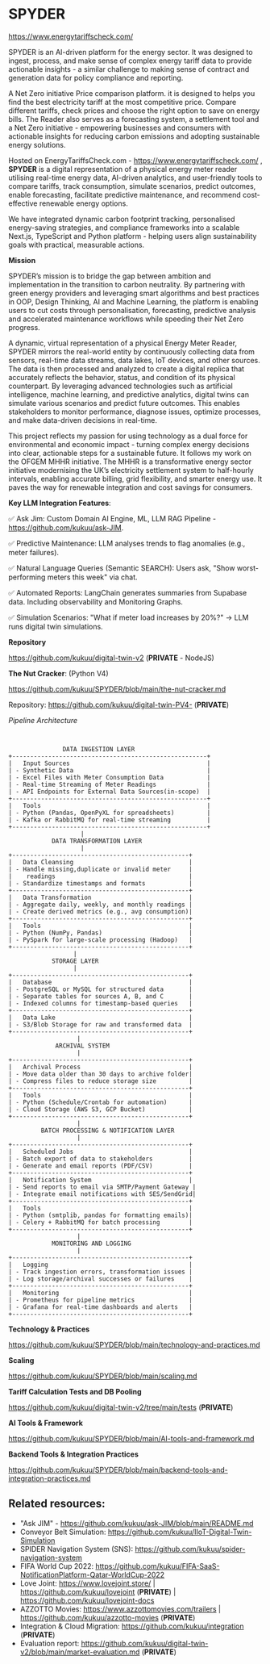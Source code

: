 # SPYDER
 
https://www.energytariffscheck.com/ 

SPYDER is an AI-driven platform for the energy sector. It was designed to ingest, process, and make sense  of complex energy tariff data to provide actionable insights - a similar challenge to making sense of contract and generation data for policy compliance and reporting.   
 
A Net Zero initiative Price comparison platform. it is  designed to helps you find the best electricity tariff at the most competitive price. Compare different tariffs, check prices and choose the right option to save on energy bills. The Reader also serves as a forecasting system, a settlement tool and a Net Zero initiative - empowering businesses and consumers with actionable insights for reducing carbon emissions and adopting sustainable energy solutions.   

Hosted on EnergyTariffsCheck.com - https://www.energytariffscheck.com/ , **SPYDER** is a digital representation of a physical energy meter reader utilising real-time energy data, AI-driven analytics, and user-friendly tools to compare tariffs, track consumption,  simulate scenarios, predict outcomes, enable forecasting, facilitate predictive maintenance, and recommend cost-effective renewable energy options.  
  
We have integrated dynamic carbon footprint tracking, personalised energy-saving strategies, and compliance frameworks into a scalable Next.js, TypeScript and Python platform - helping users align sustainability goals with practical, measurable actions.

**Mission**

SPYDER’s mission is to bridge the gap between ambition and implementation in the transition to carbon neutrality. By partnering with green energy providers and leveraging smart algorithms and best practices in OOP, Design Thinking, AI and Machine Learning, the platform is  enabling users to cut costs through personalisation, forecasting, predictive analysis and accelerated maintenance workflows while speeding their Net Zero progress.

A dynamic, virtual representation of a physical Energy Meter Reader, SPYDER mirrors the real-world entity by continuously collecting data from sensors, real-time data streams, data lakes, IoT devices, and other sources. The data is then processed and analyzed to create a digital replica that accurately reflects the behavior, status, and condition of its physical counterpart. By leveraging advanced technologies such as artificial intelligence, machine learning, and predictive analytics, digital twins can simulate various scenarios and predict future outcomes. This enables stakeholders to monitor performance, diagnose issues, optimize processes, and make data-driven decisions in real-time.

This project reflects my passion for using technology as a dual force for environmental and economic impact - turning complex energy decisions into clear, actionable steps for a sustainable future. It follows my work on the OFGEM MHHR initiative. The MHHR is a  transformative energy sector initiative modernising the UK’s electricity settlement system to half-hourly intervals, enabling accurate billing, grid flexibility, and smarter energy use. It paves the way for renewable integration and cost savings for consumers. 

**Key LLM Integration Features**:

✅ Ask Jim:  Custom Domain AI Engine, ML, LLM  RAG Pipeline - https://github.com/kukuu/ask-JIM.

✅ Predictive Maintenance: LLM analyses trends to flag anomalies (e.g., meter failures).

✅ Natural Language Queries (Semantic SEARCH): Users ask, "Show worst-performing meters this week" via chat.

✅ Automated Reports: LangChain generates summaries from Supabase data. Including observability and Monitoring Graphs.

✅ Simulation Scenarios: "What if meter load increases by 20%?" → LLM runs digital twin simulations.



**Repository**  

https://github.com/kukuu/digital-twin-v2 (**PRIVATE** - NodeJS)


**The Nut Cracker**: (Python V4)

https://github.com/kukuu/SPYDER/blob/main/the-nut-cracker.md 

Repository: https://github.com/kukuu/digital-twin-PV4- (**PRIVATE**)

_Pipeline Architecture_

```


               DATA INGESTION LAYER
+------------------------------------------------------+
|   Input Sources                                      |
| - Synthetic Data                                     |
| - Excel Files with Meter Consumption Data            |
| - Real-time Streaming of Meter Readings              |
| - API Endpoints for External Data Sources(in-scope)  |
+------------------------------------------------------+
|   Tools                                              |
| - Python (Pandas, OpenPyXL for spreadsheets)         |
| - Kafka or RabbitMQ for real-time streaming          |
+------------------------------------------------------+
                    |
            DATA TRANSFORMATION LAYER
                    |                            
+-------------------------------------------------+
|   Data Cleansing                                |
| - Handle missing,duplicate or invalid meter     |
|    readings                                     |
| - Standardize timestamps and formats            |
+-------------------------------------------------+
|   Data Transformation                           |
| - Aggregate daily, weekly, and monthly readings |
| - Create derived metrics (e.g., avg consumption)|
+-------------------------------------------------+
|   Tools                                         |
| - Python (NumPy, Pandas)                        |
| - PySpark for large-scale processing (Hadoop)   |
+-------------------------------------------------+
                  |
            STORAGE LAYER
                  |
+-------------------------------------------------+
|   Database                                      |
| - PostgreSQL or MySQL for structured data       |
| - Separate tables for sources A, B, and C       |
| - Indexed columns for timestamp-based queries   |
+-------------------------------------------------+
|   Data Lake                                     |
| - S3/Blob Storage for raw and transformed data  |
+-------------------------------------------------+
                   |
             ARCHIVAL SYSTEM
                   |
+-------------------------------------------------+
|   Archival Process                              |
| - Move data older than 30 days to archive folder|
| - Compress files to reduce storage size         |
+-------------------------------------------------+
|   Tools                                         |
| - Python (Schedule/Crontab for automation)      |
| - Cloud Storage (AWS S3, GCP Bucket)            |
+-------------------------------------------------+
                   |
         BATCH PROCESSING & NOTIFICATION LAYER
                   |
+-------------------------------------------------+
|   Scheduled Jobs                                |
| - Batch export of data to stakeholders          |
| - Generate and email reports (PDF/CSV)          |
+-------------------------------------------------+
|   Notification System                           |
| - Send reports to email via SMTP/Payment Gateway |
| - Integrate email notifications with SES/SendGrid|
+-------------------------------------------------+
|   Tools                                         |
| - Python (smtplib, pandas for formatting emails)|
| - Celery + RabbitMQ for batch processing        |
+-------------------------------------------------+
                   |
            MONITORING AND LOGGING
                   |
+-------------------------------------------------+
|   Logging                                       |
| - Track ingestion errors, transformation issues |
| - Log storage/archival successes or failures    |
+-------------------------------------------------+
|   Monitoring                                    |
| - Prometheus for pipeline metrics               |
| - Grafana for real-time dashboards and alerts   |
+-------------------------------------------------+

```

**Technology & Practices**

https://github.com/kukuu/SPYDER/blob/main/technology-and-practices.md

**Scaling**

https://github.com/kukuu/SPYDER/blob/main/scaling.md


**Tariff Calculation Tests and DB Pooling**

https://github.com/kukuu/digital-twin-v2/tree/main/tests (**PRIVATE**)

**AI Tools & Framework**

https://github.com/kukuu/SPYDER/blob/main/AI-tools-and-framework.md

**Backend Tools & Integration Practices**

https://github.com/kukuu/SPYDER/blob/main/backend-tools-and-integration-practices.md

## Related resources:

- "Ask JIM" - https://github.com/kukuu/ask-JIM/blob/main/README.md
- Conveyor Belt Simulation: https://github.com/kukuu/IIoT-Digital-Twin-Simulation
- SPIDER Navigation System (SNS): https://github.com/kukuu/spider-navigation-system
- FIFA World Cup 2022: https://github.com/kukuu/FIFA-SaaS-NotificationPlatform-Qatar-WorldCup-2022
- Love Joint: https://www.lovejoint.store/ | https://github.com/kukuu/lovejoint (**PRIVATE**) | https://github.com/kukuu/lovejoint-docs
- AZZOTTO Movies: https://www.azzottomovies.com/trailers | https://github.com/kukuu/azzotto-movies (**PRIVATE**)
- Integration & Cloud Migration: https://github.com/kukuu/integration (**PRIVATE**)
- Evaluation report: https://github.com/kukuu/digital-twin-v2/blob/main/market-evaluation.md (**PRIVATE**)

